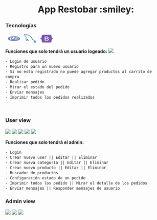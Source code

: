 <div>
  <div>
    <h1 align="center">App Restobar :smiley:</h1>
  </div>
  
  <div>
    <h3>Tecnologías</h3>
    <code> <img align="center" alt="Rafa-Ts" height="30" width="40" src="https://raw.githubusercontent.com/devicons/devicon/master/icons/php/php-plain.svg"></code>
    <code> <img align="center" alt="Rafa-Ts" height="30" width="40" src="https://raw.githubusercontent.com/devicons/devicon/master/icons/mysql/mysql-plain.svg"></code>
    <code> <img align="center" alt="Rafa-Js" height="30" width="40" src="https://raw.githubusercontent.com/devicons/devicon/master/icons/bootstrap/bootstrap-plain.svg"></code>
  </div>
  
  **Funciones que solo tendrá un usuario logeado:  <a  href="https://restobarvilla.000webhostapp.com/" target="_blank"><img src="https://img.shields.io/badge/view-001847?style=for-the-badge&logo=view&logoColor=white" target="_blank"></a>**
  <!--START_SECTION:waka-->
  ```text
  - Login de usuario
  - Registro para un nuevo usuario
  - Si no esta registrado no puede agregar productos al carrito de compra
  - Realizar pedido
  - Mirar el estado del pedido
  - Enviar mensajes
  - Imprimir todos los pedidos realizados   
  ```
  <!--END_SECTION:waka-->
</div>
<br>
<div>
  <h3 >User view</h3>
</div>
<img src="https://user-images.githubusercontent.com/54756448/149158535-f09eaf7b-1c5b-427c-bcfa-51b4aa780cc1.png" />
<img src="https://user-images.githubusercontent.com/54756448/149162932-900bb92a-7564-447b-b128-225e4656f203.png" />
<img src="https://user-images.githubusercontent.com/54756448/149163209-e05eb4bf-d719-4456-ba5b-5f02861ca37c.png" />
<img src="https://user-images.githubusercontent.com/54756448/149163427-ba959dce-2fa7-45e9-9cda-dd34332aa7d2.png" />
<img src="https://user-images.githubusercontent.com/54756448/149163625-d1059102-972a-4cf1-b2d8-ea08c4ea5276.png" />


**Funciones que solo tendrá el admin:**
  <!--START_SECTION:waka-->
  ```text
  - Login
  - Crear nuevo user || Editar || Eliminar
  - Crear nueva categoría || Editar || Eliminar
  - Crear nuevo producto || Editar || Eliminar
  - Buscador de productos 
  - Configuración estado de un pedido
  - Imprimir todos los pedido || Mirar el detalle de los pedidos
  - Enviar mensajes || Responder mensajes de usuario
  ```
  <!--END_SECTION:waka-->
  
<div>
  <h3 >Admin view</h3>
</div>
<img src="https://user-images.githubusercontent.com/54756448/149169486-8415c0bc-84a0-4f29-8d68-d4256738773c.png" />
<img src="https://user-images.githubusercontent.com/54756448/149169787-eeb9ca8b-6d83-4f0e-9693-1ab53b0f5cfc.png" />
<img src="https://user-images.githubusercontent.com/54756448/149170052-0104a51e-7910-4e6d-9a78-c55ee3a3e5b1.png" />
